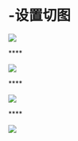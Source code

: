 # -设置切图

![](http://sos.lanhuapp.com/147.png)

\*\*\*\*

![](http://sos.lanhuapp.com/148.png)

\*\*\*\*

![](http://sos.lanhuapp.com/149.png)

\*\*\*\*

![](http://sos.lanhuapp.com/150.png)

